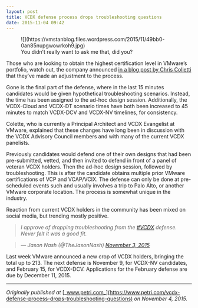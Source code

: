 ```yaml
---
layout: post
title: VCDX defense process drops troubleshooting questions
date: 2015-11-04 09:42
---
```




<figure class="wp-caption">![](https://vmstanblog.files.wordpress.com/2015/11/49bb0-0an85nupgwowrkoh9.jpg)

<figcaption class="wp-caption-text">You didn’t really want to ask me that, did you?</figcaption>

</figure>

Those who are looking to obtain the highest certification level in VMware’s portfolio, watch out, the company announced [in a blog post by Chris Colletti](https://blogs.vmware.com/education/author/chris_colotti) that they’ve made an adjustment to the process.

Gone is the final part of the defense, where in the last 15 minutes candidates would be given hypothetical troubleshooting scenarios. Instead, the time has been assigned to the ad-hoc design session. Additionally, the VCDX-Cloud and VCDX-DT scenario times have both been increased to 45 minutes to match VCDX-DCV and VCDX-NV timelines, for consistency.

Colette, who is currently a Principal Architect and VCDX Evangelist at VMware, explained that these changes have long been in discussion with the VCDX Advisory Council members and with many of the current VCDX panelists.

Previously candidates would defend one of their own designs that had been pre-submitted, vetted, and then invited to defend in front of a panel of veteran VCDX holders. Then the ad-hoc design session, followed by troubleshooting. This is after the candidate obtains multiple prior VMware certifications of VCP and VCAP/VCIX. The defense can only be done at pre-scheduled events such and usually involves a trip to Palo Alto, or another VMware corporate location. The process is somewhat unique in the industry.

Reaction from current VCDX holders in the community has been mixed on social media, but trending mostly positive.

> _I approve of dropping troubleshooting from the_ [_#VCDX_](https://twitter.com/hashtag/VCDX?src=hash) _defense. Never felt it was a good fit._

> _— Jason Nash (@TheJasonNash)_ [_November 3, 2015_](https://twitter.com/TheJasonNash/status/661579975213101057)

Last week VMware announced a new crop of VCDX holders, bringing the total up to 213\. The next defense is November 9, for VCDX-NV candidates, and February 15, for VCDX-DCV. Applications for the February defense are due by December 11, 2015.

* * *

_Originally published at_ [_www.petri.com_](https://www.petri.com/vcdx-defense-process-drops-troubleshooting-questions) _on November 4, 2015._
